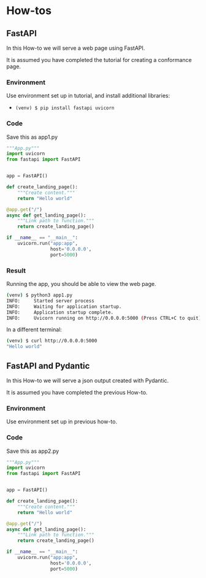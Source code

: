 # How-tos

## FastAPI

In this How-to we will serve a web page using FastAPI.

It is assumed you have completed the tutorial for creating a conformance page.

### Environment

Use environment set up in tutorial, and install additional libraries:

- `(venv) $ pip install fastapi uvicorn`

### Code

Save this as app1.py

```python
"""App.py"""
import uvicorn
from fastapi import FastAPI


app = FastAPI()

def create_landing_page():
    """Create content."""
    return "Hello world"

@app.get("/")
async def get_landing_page():
    """Link path to function."""
    return create_landing_page()

if __name__ == "__main__":
    uvicorn.run("app:app",
                host='0.0.0.0',
                port=5000)

```

### Result

Running the app, you should be able to view the web page.

```bash
(venv) $ python3 app1.py
INFO:     Started server process
INFO:     Waiting for application startup.
INFO:     Application startup complete.
INFO:     Uvicorn running on http://0.0.0.0:5000 (Press CTRL+C to quit)
```

In a different terminal:

```bash
(venv) $ curl http://0.0.0.0:5000
"Hello world"
```

## FastAPI and Pydantic

In this How-to we will serve a json output created with Pydantic.

It is assumed you have completed the previous How-to.

### Environment

Use environment set up in previous how-to.

### Code

Save this as app2.py

```python
"""App.py"""
import uvicorn
from fastapi import FastAPI


app = FastAPI()

def create_landing_page():
    """Create content."""
    return "Hello world"

@app.get("/")
async def get_landing_page():
    """Link path to function."""
    return create_landing_page()

if __name__ == "__main__":
    uvicorn.run("app:app",
                host='0.0.0.0',
                port=5000)

```
